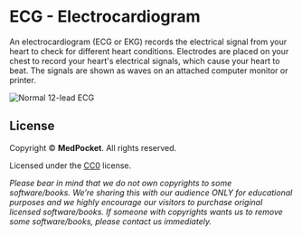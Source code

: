 # ECG - Electrocardiogram
An electrocardiogram (ECG or EKG) records the electrical signal from your heart to check for different heart conditions. Electrodes are placed on your chest to record your heart's electrical signals, which cause your heart to beat. The signals are shown as waves on an attached computer monitor or printer.

![Normal 12-lead ECG](https://user-images.githubusercontent.com/27698189/95661159-5c16f200-0b57-11eb-9d9b-c105dfa7dfd2.png)

## License
Copyright &copy; **MedPocket**. All rights reserved.

Licensed under the [CC0](LICENSE) license.

*Please bear in mind that we do not own copyrights to some software/books. We’re sharing this with our audience ONLY for educational purposes and we highly encourage our visitors to purchase original licensed software/books. If someone with copyrights wants us to remove some software/books, please contact us immediately.*
